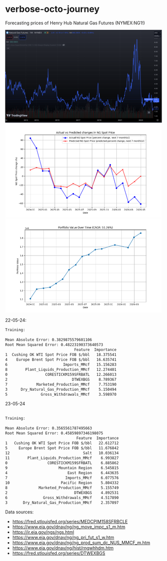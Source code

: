 # verbose-octo-journey

Forecasting prices of Henry Hub Natural Gas Futures (NYMEX:NG1!)

![Time period of the data collected](Figure_3.png)
![Forecast of NYMEX:NG1! v/s Ground truth](Figure_5.png) 
![1M portfolio with given trading logic on test.csv](Figure_4.png)

22-05-24: 
```
Training:

Mean Absolute Error: 0.3829875579601106
Root Mean Squared Error: 0.48223190373640573
                               Feature  Importance
1  Cushing OK WTI Spot Price FOB $/bbl   18.375541
4    Europe Brent Spot Price FOB $/bbl   16.635741
6                         Imports_MMcf   15.156283
8        Plant_Liquids_Production_MMcf   12.274401
0                 CORESTICKM159SFRBATL   12.266013
2                             DTWEXBGS    8.789367
7             Marketed_Production_MMcf    7.753190
3      Dry_Natural_Gas_Production_MMcf    5.150494
5               Gross_Withdrawals_MMcf    3.598970
```

23-05-24
```

Training:

Mean Absolute Error: 0.3565561787495663
Root Mean Squared Error: 0.45859897346198075
                                Feature  Importance
1   Cushing OK WTI Spot Price FOB $/bbl   22.612712
5     Europe Brent Spot Price FOB $/bbl   11.676842
12                                 Salt   10.036134
11        Plant_Liquids_Production_MMcf    6.993827
0                  CORESTICKM159SFRBATL    6.885862
9                       Mountain Region    6.545815
4                           East Region    6.443635
7                          Imports_MMcf    6.077576
10                       Pacific Region    5.804332
8              Marketed_Production_MMcf    5.155749
2                              DTWEXBGS    4.892531
6                Gross_Withdrawals_MMcf    4.517890
3       Dry_Natural_Gas_Production_MMcf    2.357097
```

Data sources:
- https://fred.stlouisfed.org/series/MEDCPIM158SFRBCLE
- https://www.eia.gov/dnav/ng/ng_move_impc_s1_m.htm
- https://ir.eia.gov/ngs/ngs.html
- https://www.eia.gov/dnav/ng/ng_pri_fut_s1_w.htm
- https://www.eia.gov/dnav/ng/ng_prod_sum_dc_NUS_MMCF_m.htm
- https://www.eia.gov/dnav/ng/hist/rngwhhdm.htm
- https://fred.stlouisfed.org/series/DTWEXBGS